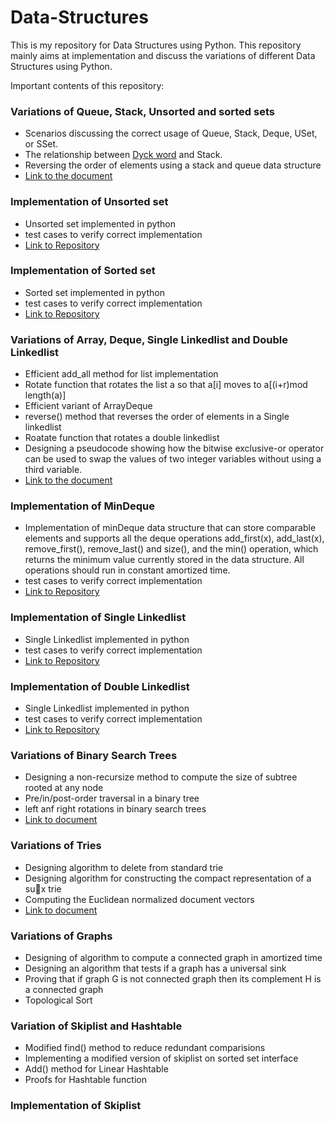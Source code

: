 # Data-Structures
This is my repository for Data Structures using Python. 
This repository mainly aims at implementation and discuss the variations of different Data Structures using Python.

Important contents of this repository:

### Variations of Queue, Stack, Unsorted and sorted sets
  - Scenarios discussing the correct usage of Queue, Stack, Deque, USet, or SSet.
  - The relationship between [Dyck word](https://en.wiktionary.org/wiki/Dyck_word) and Stack.
  - Reversing the order of elements using a stack and queue data structure
  - [Link to the document](https://github.com/SamanGaziani188/Data-Structures/blob/master/Documents/Variations-of-Queue-Stack-Unsorted-and-sorted%20sets/main.pdf)

### Implementation of Unsorted set
  - Unsorted set implemented in python
  - test cases to verify correct implementation
  - [Link to Repository](https://github.com/SamanGaziani188/Data-Structures/tree/master/unsorted-set)
  
### Implementation of Sorted set
  - Sorted set implemented in python
  - test cases to verify correct implementation
  - [Link to Repository](https://github.com/SamanGaziani188/Data-Structures/tree/master/sorted-set)
  
### Variations of Array, Deque, Single Linkedlist and Double Linkedlist
  - Efficient add_all method for list implementation
  - Rotate function that rotates the list a so that a[i] moves to a[(i+r)mod length(a)]
  - Efficient variant of ArrayDeque
  - reverse() method that reverses the order of elements in a Single linkedlist
  - Roatate function that rotates a double linkedlist 
  - Designing a pseudocode showing how the bitwise exclusive-or operator can be used to swap the values of two integer variables without using a third variable.
  - [Link to the document](https://github.com/SamanGaziani188/Data-Structures/blob/master/Documents/Variations-of-Array-Deque-SingleLinkedlist-and-DoubleLinkedlist/main.pdf)


### Implementation of MinDeque
  - Implementation of minDeque data structure that can store comparable elements and supports all the deque operations add_first(x), add_last(x), remove_first(), remove_last() and size(), and the min() operation, which returns the minimum value currently stored in the data structure. All operations should run in constant amortized time.
  - test cases to verify correct implementation
  - [Link to Repository](https://github.com/SamanGaziani188/Data-Structures/tree/master/mindeque)
  
### Implementation of Single Linkedlist
  - Single Linkedlist implemented in python
  - test cases to verify correct implementation
  - [Link to Repository](https://github.com/SamanGaziani188/Data-Structures/tree/master/single-linkedlist)
  
### Implementation of Double Linkedlist
  - Single Linkedlist implemented in python
  - test cases to verify correct implementation
  - [Link to Repository](https://github.com/SamanGaziani188/Data-Structures/tree/master/double-linkedlist)

### Variations of Binary Search Trees
  - Designing a non-recursize method to compute the size of subtree rooted at any node
  - Pre/in/post-order traversal in a binary tree
  - left anf right rotations in binary search trees
  - [Link to document]()

### Variations of Tries
  - Designing algorithm to delete from standard trie
  - Designing algorithm for constructing the compact representation of a sux trie
  - Computing the Euclidean normalized document vectors
  - [Link to document]()
  
### Variations of Graphs
  - Designing of algorithm to compute a connected graph in amortized time
  - Designing an algorithm that tests if a graph has a universal sink
  - Proving that if graph G is not connected graph then its complement H is a connected graph
  - Topological Sort

### Variation of Skiplist and Hashtable
  - Modified find() method to reduce redundant comparisions
  - Implementing a modified version of skiplist on sorted set interface
  - Add() method for Linear Hashtable 
  - Proofs for Hashtable function 

### Implementation of Skiplist
